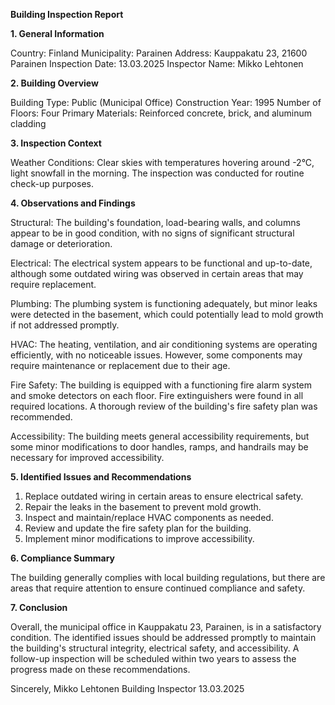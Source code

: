  **Building Inspection Report**

**1. General Information**

Country: Finland
Municipality: Parainen
Address: Kauppakatu 23, 21600 Parainen
Inspection Date: 13.03.2025
Inspector Name: Mikko Lehtonen

**2. Building Overview**

Building Type: Public (Municipal Office)
Construction Year: 1995
Number of Floors: Four
Primary Materials: Reinforced concrete, brick, and aluminum cladding

**3. Inspection Context**

Weather Conditions: Clear skies with temperatures hovering around -2°C, light snowfall in the morning. The inspection was conducted for routine check-up purposes.

**4. Observations and Findings**

Structural: The building's foundation, load-bearing walls, and columns appear to be in good condition, with no signs of significant structural damage or deterioration.

Electrical: The electrical system appears to be functional and up-to-date, although some outdated wiring was observed in certain areas that may require replacement.

Plumbing: The plumbing system is functioning adequately, but minor leaks were detected in the basement, which could potentially lead to mold growth if not addressed promptly.

HVAC: The heating, ventilation, and air conditioning systems are operating efficiently, with no noticeable issues. However, some components may require maintenance or replacement due to their age.

Fire Safety: The building is equipped with a functioning fire alarm system and smoke detectors on each floor. Fire extinguishers were found in all required locations. A thorough review of the building's fire safety plan was recommended.

Accessibility: The building meets general accessibility requirements, but some minor modifications to door handles, ramps, and handrails may be necessary for improved accessibility.

**5. Identified Issues and Recommendations**

1. Replace outdated wiring in certain areas to ensure electrical safety.
2. Repair the leaks in the basement to prevent mold growth.
3. Inspect and maintain/replace HVAC components as needed.
4. Review and update the fire safety plan for the building.
5. Implement minor modifications to improve accessibility.

**6. Compliance Summary**

The building generally complies with local building regulations, but there are areas that require attention to ensure continued compliance and safety.

**7. Conclusion**

Overall, the municipal office in Kauppakatu 23, Parainen, is in a satisfactory condition. The identified issues should be addressed promptly to maintain the building's structural integrity, electrical safety, and accessibility. A follow-up inspection will be scheduled within two years to assess the progress made on these recommendations.

Sincerely,
Mikko Lehtonen
Building Inspector
13.03.2025